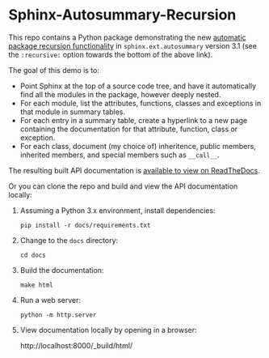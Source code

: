 # Sphinx-Autosummary-Recursion

This repo contains a Python package demonstrating the new
[automatic package recursion functionality](https://www.sphinx-doc.org/en/master/usage/extensions/autosummary.html?highlight=%3Arecursive%3A#directive-autosummary) 
in `sphinx.ext.autosummary` version 3.1 (see the `:recursive:` option towards the bottom of the above link).

The goal of this demo is to:

* Point Sphinx at the top of a source code tree, and have it automatically find all the modules in the package, however deeply nested.
* For each module, list the attributes, functions, classes and exceptions in that module in summary tables.
* For each entry in a summary table, create a hyperlink to a new page containing the documentation for that attribute, function, class or exception.
* For each class, document (my choice of) inheritence, public members, inherited members, and special members such as `__call__`.

The resulting built API documentation is [available to view on ReadTheDocs](https://sphinx-autosummary-recursion.readthedocs.io/en/latest/).

Or you can clone the repo and build and view the API documentation locally:

1) Assuming a Python 3.x environment, install dependencies:

   `pip install -r docs/requirements.txt`
   
2) Change to the `docs` directory:

   `cd docs`

3) Build the documentation:

   `make html`

4) Run a web server:

   `python -m http.server`

5) View documentation locally by opening in a browser:

   http://localhost:8000/_build/html/
